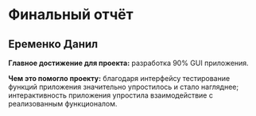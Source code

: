 # Финальный отчёт

## Еременко Данил

**Главное достижение для проекта:** разработка 90% GUI приложения.

**Чем это помогло проекту:** благодаря интерфейсу тестирование функций приложения значительно упростилось и стало нагляднее; интерактивность приложения упростила взаимодействие с реализованным функционалом.
